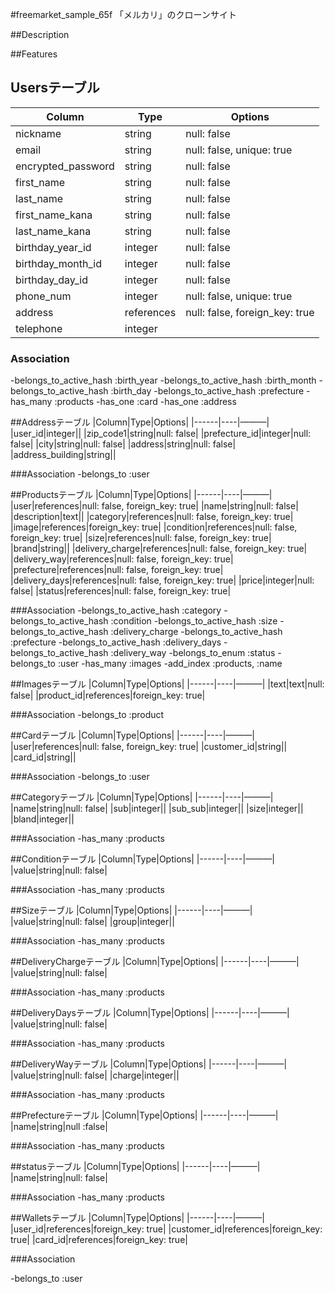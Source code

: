 #freemarket_sample_65f
「メルカリ」のクローンサイト

##Description

##Features



## Usersテーブル
|Column|Type|Options|
|------|----|-------|
|nickname|string|null: false|
|email|string|null:  false, unique: true|
|encrypted_password|string|null: false|
|first_name|string|null: false|
|last_name|string|null: false|
|first_name_kana|string|null: false|
|last_name_kana|string|null: false|
|birthday_year_id|integer|null: false|
|birthday_month_id|integer|null: false|
|birthday_day_id|integer|null: false|
|phone_num|integer|null: false, unique: true|
|address|references|null: false, foreign_key: true|
|telephone|integer||

### Association
-belongs_to_active_hash :birth_year
-belongs_to_active_hash :birth_month
-belongs_to_active_hash :birth_day
-belongs_to_active_hash :prefecture
-has_many :products
-has_one :card
-has_one :address

##Addressテーブル
|Column|Type|Options|
|------|----|———|
|user_id|integer||
|zip_code1|string|null: false|
|prefecture_id|integer|null: false|
|city|string|null: false|
|address|string|null: false|
|address_building|string||

###Association
-belongs_to :user

##Productsテーブル
|Column|Type|Options|
|------|----|———|
|user|references|null: false, foreign_key: true|
|name|string|null: false|
|description|text||
|category|references|null: false, foreign_key: true|
|image|references|foreign_key: true|
|condition|references|null: false, foreign_key: true|
|size|references|null: false, foreign_key: true|
|brand|string||
|delivery_charge|references|null: false, foreign_key: true|
|delivery_way|references|null: false, foreign_key: true|
|prefecture|references|null: false, foreign_key: true|
|delivery_days|references|null: false, foreign_key: true|
|price|integer|null: false|
|status|references|null: false, foreign_key: true|

###Association
-belongs_to_active_hash :category
-belongs_to_active_hash :condition
-belongs_to_active_hash :size
-belongs_to_active_hash :delivery_charge
-belongs_to_active_hash :prefecture
-belongs_to_active_hash :delivery_days
-belongs_to_active_hash :delivery_way
-belongs_to_enum :status
-belongs_to :user
-has_many :images
-add_index :products, :name

##Imagesテーブル
|Column|Type|Options|
|------|----|———|
|text|text|null: false|
|product_id|references|foreign_key: true|

###Association
-belongs_to :product

##Cardテーブル
|Column|Type|Options|
|------|----|———|
|user|references|null: false, foreign_key: true|
|customer_id|string||
|card_id|string||

###Association
-belongs_to :user

##Categoryテーブル
|Column|Type|Options|
|------|----|———|
|name|string|null: false|
|sub|integer||
|sub_sub|integer||
|size|integer||
|bland|integer||

###Association
-has_many :products

##Conditionテーブル
|Column|Type|Options|
|------|----|———|
|value|string|null: false|

###Association
-has_many :products

##Sizeテーブル
|Column|Type|Options|
|------|----|———|
|value|string|null: false|
|group|integer||

###Association
-has_many :products

##DeliveryChargeテーブル
|Column|Type|Options|
|------|----|———|
|value|string|null: false|

###Association
-has_many :products

##DeliveryDaysテーブル
|Column|Type|Options|
|------|----|———|
|value|string|null: false|

###Association
-has_many :products

##DeliveryWayテーブル
|Column|Type|Options|
|------|----|———|
|value|string|null: false|
|charge|integer||

###Association
-has_many :products

##Prefectureテーブル
|Column|Type|Options|
|------|----|———|
|name|string|null :false|

###Association
-has_many :products

##statusテーブル
|Column|Type|Options|
|------|----|———|
|name|string|null: false|

###Association
-has_many :products

##Walletsテーブル
|Column|Type|Options|
|------|----|———|
|user_id|references|foreign_key: true|
|customer_id|references|foreign_key: true|
|card_id|references|foreign_key: true|

###Association

-belongs_to :user